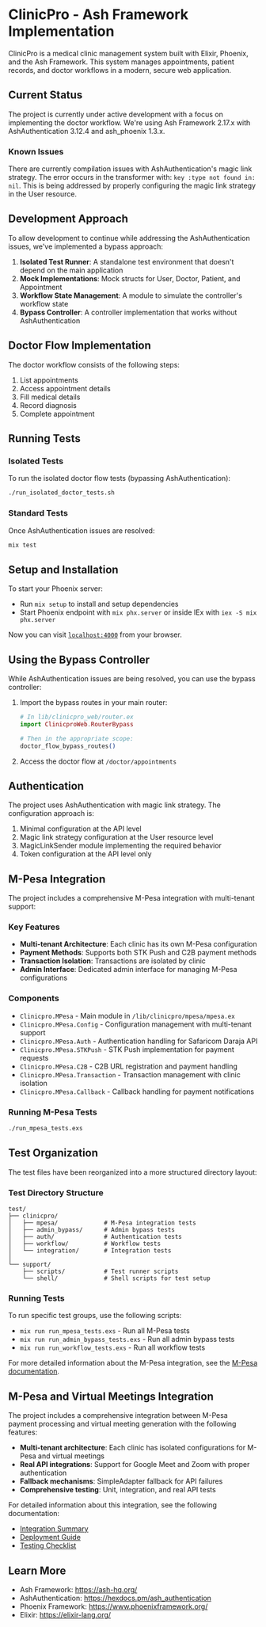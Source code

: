 # ClinicPro - Ash Framework Implementation

ClinicPro is a medical clinic management system built with Elixir, Phoenix, and the Ash Framework. This system manages appointments, patient records, and doctor workflows in a modern, secure web application.

## Current Status

The project is currently under active development with a focus on implementing the doctor workflow. We're using Ash Framework 2.17.x with AshAuthentication 3.12.4 and ash_phoenix 1.3.x.

### Known Issues

There are currently compilation issues with AshAuthentication's magic link strategy. The error occurs in the transformer with: `key :type not found in: nil`. This is being addressed by properly configuring the magic link strategy in the User resource.

## Development Approach

To allow development to continue while addressing the AshAuthentication issues, we've implemented a bypass approach:

1. **Isolated Test Runner**: A standalone test environment that doesn't depend on the main application
2. **Mock Implementations**: Mock structs for User, Doctor, Patient, and Appointment
3. **Workflow State Management**: A module to simulate the controller's workflow state
4. **Bypass Controller**: A controller implementation that works without AshAuthentication

## Doctor Flow Implementation

The doctor workflow consists of the following steps:

1. List appointments
2. Access appointment details
3. Fill medical details
4. Record diagnosis
5. Complete appointment

## Running Tests

### Isolated Tests

To run the isolated doctor flow tests (bypassing AshAuthentication):

```bash
./run_isolated_doctor_tests.sh
```

### Standard Tests

Once AshAuthentication issues are resolved:

```bash
mix test
```

## Setup and Installation

To start your Phoenix server:

* Run `mix setup` to install and setup dependencies
* Start Phoenix endpoint with `mix phx.server` or inside IEx with `iex -S mix phx.server`

Now you can visit [`localhost:4000`](http://localhost:4000) from your browser.

## Using the Bypass Controller

While AshAuthentication issues are being resolved, you can use the bypass controller:

1. Import the bypass routes in your main router:
   ```elixir
   # In lib/clinicpro_web/router.ex
   import ClinicproWeb.RouterBypass

   # Then in the appropriate scope:
   doctor_flow_bypass_routes()
   ```

2. Access the doctor flow at `/doctor/appointments`

## Authentication

The project uses AshAuthentication with magic link strategy. The configuration approach is:

1. Minimal configuration at the API level
2. Magic link strategy configuration at the User resource level
3. MagicLinkSender module implementing the required behavior
4. Token configuration at the API level only

## M-Pesa Integration

The project includes a comprehensive M-Pesa integration with multi-tenant support:

### Key Features

* **Multi-tenant Architecture**: Each clinic has its own M-Pesa configuration
* **Payment Methods**: Supports both STK Push and C2B payment methods
* **Transaction Isolation**: Transactions are isolated by clinic
* **Admin Interface**: Dedicated admin interface for managing M-Pesa configurations

### Components

* `Clinicpro.MPesa` - Main module in `/lib/clinicpro/mpesa/mpesa.ex`
* `Clinicpro.MPesa.Config` - Configuration management with multi-tenant support
* `Clinicpro.MPesa.Auth` - Authentication handling for Safaricom Daraja API
* `Clinicpro.MPesa.STKPush` - STK Push implementation for payment requests
* `Clinicpro.MPesa.C2B` - C2B URL registration and payment handling
* `Clinicpro.MPesa.Transaction` - Transaction management with clinic isolation
* `Clinicpro.MPesa.Callback` - Callback handling for payment notifications

### Running M-Pesa Tests

```bash
./run_mpesa_tests.exs
```

## Test Organization

The test files have been reorganized into a more structured directory layout:

### Test Directory Structure

```
test/
├── clinicpro/
│   ├── mpesa/             # M-Pesa integration tests
│   ├── admin_bypass/      # Admin bypass tests
│   ├── auth/              # Authentication tests
│   ├── workflow/          # Workflow tests
│   └── integration/       # Integration tests
│
└── support/
    ├── scripts/           # Test runner scripts
    └── shell/             # Shell scripts for test setup
```

### Running Tests

To run specific test groups, use the following scripts:

- `mix run run_mpesa_tests.exs` - Run all M-Pesa tests
- `mix run run_admin_bypass_tests.exs` - Run all admin bypass tests
- `mix run run_workflow_tests.exs` - Run all workflow tests

For more detailed information about the M-Pesa integration, see the [M-Pesa documentation](docs/mpesa/README.md).

## M-Pesa and Virtual Meetings Integration

The project includes a comprehensive integration between M-Pesa payment processing and virtual meeting generation with the following features:

- **Multi-tenant architecture**: Each clinic has isolated configurations for M-Pesa and virtual meetings
- **Real API integrations**: Support for Google Meet and Zoom with proper authentication
- **Fallback mechanisms**: SimpleAdapter fallback for API failures
- **Comprehensive testing**: Unit, integration, and real API tests

For detailed information about this integration, see the following documentation:

- [Integration Summary](docs/mpesa_virtual_meetings_integration_summary.md)
- [Deployment Guide](docs/mpesa_virtual_meetings_deployment.md)
- [Testing Checklist](docs/integration_testing_checklist.md)

## Learn More

* Ash Framework: https://ash-hq.org/
* AshAuthentication: https://hexdocs.pm/ash_authentication
* Phoenix Framework: https://www.phoenixframework.org/
* Elixir: https://elixir-lang.org/
